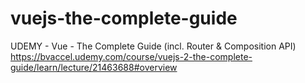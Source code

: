 # vuejs-the-complete-guide
UDEMY - Vue - The Complete Guide (incl. Router &amp; Composition API) https://bvaccel.udemy.com/course/vuejs-2-the-complete-guide/learn/lecture/21463688#overview
